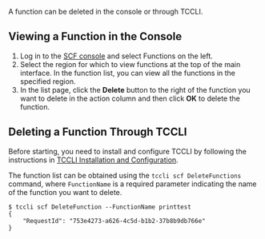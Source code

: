 A function can be deleted in the console or through TCCLI.
## Viewing a Function in the Console

1. Log in to the [SCF console](https://console.cloud.tencent.com/scf) and select Functions on the left.
2. Select the region for which to view functions at the top of the main interface. In the function list, you can view all the functions in the specified region.
3. In the list page, click the **Delete** button to the right of the function you want to delete in the action column and then click **OK** to delete the function.


## Deleting a Function Through TCCLI
Before starting, you need to install and configure TCCLI by following the instructions in [TCCLI Installation and Configuration](https://cloud.tencent.com/document/product/440/6176).

The function list can be obtained using the `tccli scf DeleteFunctions` command, where `FunctionName` is a required parameter indicating the name of the function you want to delete.
```
$ tccli scf DeleteFunction --FunctionName printtest
{
    "RequestId": "753e4273-a626-4c5d-b1b2-37b8b9db766e"
}
```
